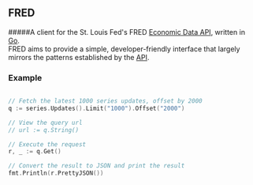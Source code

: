 ## FRED  
#####A client for the St. Louis Fed's FRED [Economic Data API](https://research.stlouisfed.org/docs/api/fred/), written in [Go](https://golang.org).  
FRED aims to provide a simple, developer-friendly interface that largely mirrors the patterns established by the  [API](https://research.stlouisfed.org/docs/api/fred/).
### Example
```go

// Fetch the latest 1000 series updates, offset by 2000
q := series.Updates().Limit("1000").Offset("2000")

// View the query url
// url := q.String() 

// Execute the request
r, _ := q.Get()

// Convert the result to JSON and print the result
fmt.Println(r.PrettyJSON())
``` 